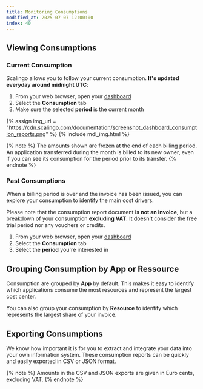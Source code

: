 ```yaml
---
title: Monitoring Consumptions
modified_at: 2025-07-07 12:00:00
index: 40
---
```



## Viewing Consumptions

### Current Consumption

Scalingo allows you to follow your current consumption. **It's updated everyday
around midnight UTC**:

1. From your web browser, open your [dashboard][dashboard]
2. Select the **Consumption** tab
3. Make sure the selected **period** is the current month

{% assign img_url = "https://cdn.scalingo.com/documentation/screenshot_dashboard_consumption_reports.png" %}
{% include mdl_img.html %}

{% note %}
The amounts shown are frozen at the end of each billing period. An application
transferred during the month is billed to its new owner, even if you can see
its consumption for the period prior to its transfer.
{% endnote %}

### Past Consumptions

When a billing period is over and the invoice has been issued, you can explore
your consumption to identify the main cost drivers.

Please note that the consumption report document **is not an invoice**, but a
breakdown of your consumption **excluding VAT**. It doesn't consider the free
trial period nor any vouchers or credits.

1. From your web browser, open your [dashboard][dashboard]
2. Select the **Consumption** tab
3. Select the **period** you're interested in


## Grouping Consumption by App or Ressource

Consumption are grouped by **App** by default. This makes it easy to identify
which applications consume the most resources and represent the largest cost
center.

You can also group your consumption by **Resource** to identify which
represents the largest share of your invoice.


## Exporting Consumptions

We know how important it is for you to extract and integrate your data into
your own information system. These consumption reports can be quickly and
easily exported in CSV or JSON format.

{% note %}
Amounts in the CSV and JSON exports are given in Euro cents, excluding VAT.
{% endnote %}


[dashboard]: https://dashboard.scalingo.com
